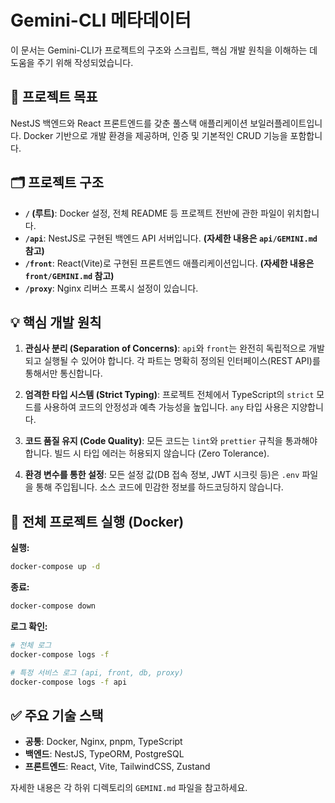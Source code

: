 
# Gemini-CLI 메타데이터

이 문서는 Gemini-CLI가 프로젝트의 구조와 스크립트, 핵심 개발 원칙을 이해하는 데 도움을 주기 위해 작성되었습니다.

## 🎯 프로젝트 목표

NestJS 백엔드와 React 프론트엔드를 갖춘 풀스택 애플리케이션 보일러플레이트입니다. Docker 기반으로 개발 환경을 제공하며, 인증 및 기본적인 CRUD 기능을 포함합니다.

## 🗂️ 프로젝트 구조

- **`/` (루트)**: Docker 설정, 전체 README 등 프로젝트 전반에 관한 파일이 위치합니다.
- **`/api`**: NestJS로 구현된 백엔드 API 서버입니다. **(자세한 내용은 `api/GEMINI.md` 참고)**
- **`/front`**: React(Vite)로 구현된 프론트엔드 애플리케이션입니다. **(자세한 내용은 `front/GEMINI.md` 참고)**
- **`/proxy`**: Nginx 리버스 프록시 설정이 있습니다.

## 💡 핵심 개발 원칙

1.  **관심사 분리 (Separation of Concerns)**: `api`와 `front`는 완전히 독립적으로 개발되고 실행될 수 있어야 합니다. 각 파트는 명확히 정의된 인터페이스(REST API)를 통해서만 통신합니다.

2.  **엄격한 타입 시스템 (Strict Typing)**: 프로젝트 전체에서 TypeScript의 `strict` 모드를 사용하여 코드의 안정성과 예측 가능성을 높입니다. `any` 타입 사용은 지양합니다.

3.  **코드 품질 유지 (Code Quality)**: 모든 코드는 `lint`와 `prettier` 규칙을 통과해야 합니다. 빌드 시 타입 에러는 허용되지 않습니다 (Zero Tolerance).

4.  **환경 변수를 통한 설정**: 모든 설정 값(DB 접속 정보, JWT 시크릿 등)은 `.env` 파일을 통해 주입됩니다. 소스 코드에 민감한 정보를 하드코딩하지 않습니다.

## 🐳 전체 프로젝트 실행 (Docker)

**실행:**
```bash
docker-compose up -d
```

**종료:**
```bash
docker-compose down
```

**로그 확인:**
```bash
# 전체 로그
docker-compose logs -f

# 특정 서비스 로그 (api, front, db, proxy)
docker-compose logs -f api
```

## ✅ 주요 기술 스택

- **공통**: Docker, Nginx, pnpm, TypeScript
- **백엔드**: NestJS, TypeORM, PostgreSQL
- **프론트엔드**: React, Vite, TailwindCSS, Zustand

자세한 내용은 각 하위 디렉토리의 `GEMINI.md` 파일을 참고하세요.
